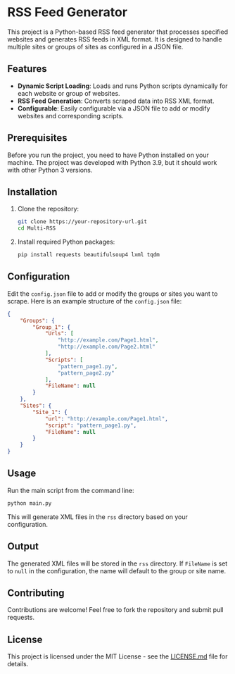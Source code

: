 
# RSS Feed Generator

This project is a Python-based RSS feed generator that processes specified websites and generates RSS feeds in XML format. It is designed to handle multiple sites or groups of sites as configured in a JSON file.

## Features

- **Dynamic Script Loading**: Loads and runs Python scripts dynamically for each website or group of websites.
- **RSS Feed Generation**: Converts scraped data into RSS XML format.
- **Configurable**: Easily configurable via a JSON file to add or modify websites and corresponding scripts.

## Prerequisites

Before you run the project, you need to have Python installed on your machine. The project was developed with Python 3.9, but it should work with other Python 3 versions.

## Installation

1. Clone the repository:
   ```bash
   git clone https://your-repository-url.git
   cd Multi-RSS
   ```

2. Install required Python packages:
   ```bash
   pip install requests beautifulsoup4 lxml tqdm
   ```

## Configuration

Edit the `config.json` file to add or modify the groups or sites you want to scrape. Here is an example structure of the `config.json` file:

```json
{
    "Groups": {
        "Group_1": {
            "Urls": [
                "http://example.com/Page1.html",
                "http://example.com/Page2.html"
            ],
            "Scripts": [
                "pattern_page1.py",
                "pattern_page2.py"
            ],
            "FileName": null
        }
    },
    "Sites": {
        "Site_1": {
            "url": "http://example.com/Page1.html",
            "script": "pattern_page1.py",
            "FileName": null
        }
    }
}
```

## Usage

Run the main script from the command line:

```bash
python main.py
```

This will generate XML files in the `rss` directory based on your configuration.

## Output

The generated XML files will be stored in the `rss` directory. If `FileName` is set to `null` in the configuration, the name will default to the group or site name.

## Contributing

Contributions are welcome! Feel free to fork the repository and submit pull requests.

## License

This project is licensed under the MIT License - see the [LICENSE.md](LICENSE.md) file for details.

